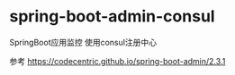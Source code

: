 # spring-boot-admin-consul

SpringBoot应用监控 使用consul注册中心

参考 https://codecentric.github.io/spring-boot-admin/2.3.1